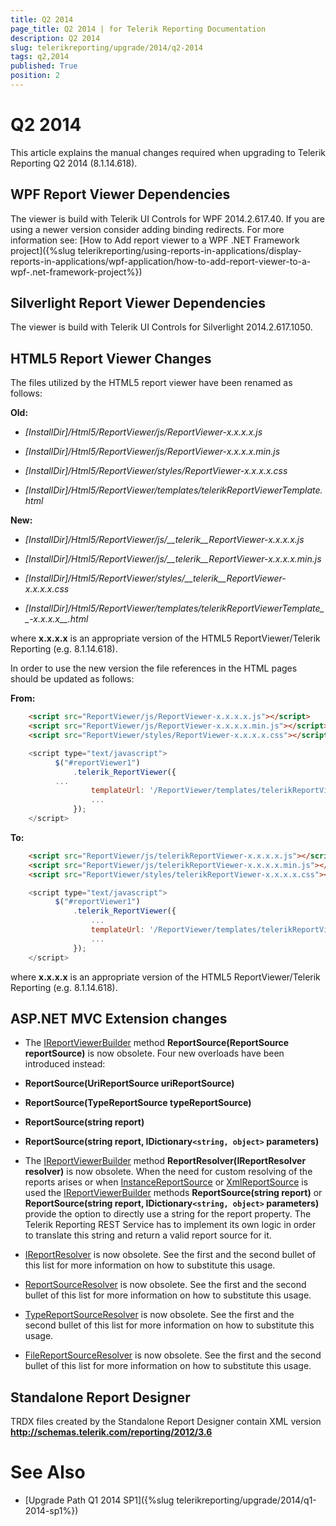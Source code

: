 ```yaml
---
title: Q2 2014
page_title: Q2 2014 | for Telerik Reporting Documentation
description: Q2 2014
slug: telerikreporting/upgrade/2014/q2-2014
tags: q2,2014
published: True
position: 2
---
```


# Q2 2014



This article explains the manual changes required when upgrading to Telerik Reporting Q2 2014 (8.1.14.618).

## WPF Report Viewer Dependencies

The viewer is build with Telerik UI Controls for WPF 2014.2.617.40. If you are using a newer version consider adding binding redirects. For more information see:
          [How to Add report viewer to a WPF .NET Framework project]({%slug telerikreporting/using-reports-in-applications/display-reports-in-applications/wpf-application/how-to-add-report-viewer-to-a-wpf-.net-framework-project%})

## Silverlight Report Viewer Dependencies

The viewer is build with Telerik UI Controls for Silverlight 2014.2.617.1050.
        

## HTML5 Report Viewer Changes

The files utilized by the HTML5 report viewer have been renamed as follows:

__Old:__

* *[InstallDir]/Html5/ReportViewer/js/ReportViewer-x.x.x.x.js*

* *[InstallDir]/Html5/ReportViewer/js/ReportViewer-x.x.x.x.min.js*

* *[InstallDir]/Html5/ReportViewer/styles/ReportViewer-x.x.x.x.css*

* *[InstallDir]/Html5/ReportViewer/templates/telerikReportViewerTemplate.html*

__New:__

* *[InstallDir]/Html5/ReportViewer/js/__telerik__ReportViewer-x.x.x.x.js*

* *[InstallDir]/Html5/ReportViewer/js/__telerik__ReportViewer-x.x.x.x.min.js*

* *[InstallDir]/Html5/ReportViewer/styles/__telerik__ReportViewer-x.x.x.x.css*

* *[InstallDir]/Html5/ReportViewer/templates/telerikReportViewerTemplate__-x.x.x.x__.html*

where __x.x.x.x__ is an appropriate version of the HTML5 ReportViewer/Telerik Reporting (e.g. 8.1.14.618).
        

In order to use the new version the file references in the HTML pages should be updated as follows:

__From:__

	
````HTML
    <script src="ReportViewer/js/ReportViewer-x.x.x.x.js"></script>
    <script src="ReportViewer/js/ReportViewer-x.x.x.x.min.js"></script>
    <script src="ReportViewer/styles/ReportViewer-x.x.x.x.css"></script>

````



	
````JavaScript
    <script type="text/javascript">
          $("#reportViewer1")
              .telerik_ReportViewer({
          ...
                  templateUrl: '/ReportViewer/templates/telerikReportViewerTemplate.html', 
                  ...
              });
    </script>

````



__To:__

	
````HTML
    <script src="ReportViewer/js/telerikReportViewer-x.x.x.x.js"></script>
    <script src="ReportViewer/js/telerikReportViewer-x.x.x.x.min.js"></script>
    <script src="ReportViewer/styles/telerikReportViewer-x.x.x.x.css"></script>

````



	
````JavaScript
    <script type="text/javascript">
          $("#reportViewer1")
              .telerik_ReportViewer({
                  ...
                  templateUrl: '/ReportViewer/templates/telerikReportViewerTemplate-x.x.x.x.html', 
                  ...
              });
    </script>

````



where __x.x.x.x__ is an appropriate version of the HTML5 ReportViewer/Telerik Reporting (e.g. 8.1.14.618).
        

## ASP.NET MVC Extension changes

* The [IReportViewerBuilder](/reporting/api/Telerik.ReportViewer.Mvc.IReportViewerBuilder) method
              __ReportSource(ReportSource reportSource)__ is now obsolete. Four new overloads have been introduced instead:
            

* __ReportSource(UriReportSource uriReportSource)__

* __ReportSource(TypeReportSource typeReportSource)__

* __ReportSource(string report)__

* __ReportSource(string report, IDictionary```<string, object>``` parameters)__

* The [IReportViewerBuilder](/reporting/api/Telerik.ReportViewer.Mvc.IReportViewerBuilder) method
              __ReportResolver(IReportResolver resolver)__ is now obsolete. When the need for custom resolving of the reports arises or when
              [InstanceReportSource](/reporting/api/Telerik.Reporting.InstanceReportSource) or [XmlReportSource](/reporting/api/Telerik.Reporting.XmlReportSource) is used the
              [IReportViewerBuilder](/reporting/api/Telerik.ReportViewer.Mvc.IReportViewerBuilder) methods __ReportSource(string report)__              or __ReportSource(string report, IDictionary```<string, object>``` parameters)__ provide the option to directly use
              a string for the report property. The Telerik Reporting REST Service has to implement its own logic in order to translate this string and
              return a valid report source for it.
            

* [IReportResolver](/reporting/api/Telerik.ReportViewer.Mvc.IReportResolver) is now obsolete.
              See the first and the second bullet of this list for more information on how to substitute this usage.
            

* [ReportSourceResolver](/reporting/api/Telerik.ReportViewer.Mvc.ReportSourceResolver) is now obsolete.
              See the first and the second bullet of this list for more information on how to substitute this usage.
            

* [TypeReportSourceResolver](/reporting/api/Telerik.ReportViewer.Mvc.TypeReportSourceResolver) is now obsolete.
              See the first and the second bullet of this list for more information on how to substitute this usage.
            

* [FileReportSourceResolver](/reporting/api/Telerik.ReportViewer.Mvc.FileReportSourceResolver) is now obsolete.
              See the first and the second bullet of this list for more information on how to substitute this usage.
            

## Standalone Report Designer

TRDX files created by the Standalone Report Designer contain XML version __http://schemas.telerik.com/reporting/2012/3.6__

# See Also


 * [Upgrade Path Q1 2014 SP1]({%slug telerikreporting/upgrade/2014/q1-2014-sp1%})
